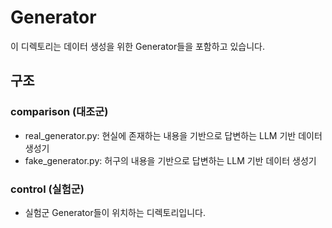 # Generator

이 디렉토리는 데이터 생성을 위한 Generator들을 포함하고 있습니다.

## 구조

### comparison (대조군)
- real_generator.py: 현실에 존재하는 내용을 기반으로 답변하는 LLM 기반 데이터 생성기
- fake_generator.py: 허구의 내용을 기반으로 답변하는 LLM 기반 데이터 생성기

### control (실험군)
- 실험군 Generator들이 위치하는 디렉토리입니다.
